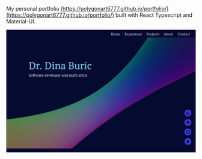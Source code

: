 My personal portfolio [https://polygonart6777.github.io/portfolio/](https://polygonart6777.github.io/portfolio/) built with React Typescript and Material-UI.

![portfolioImage](src/images/porfolioImage.png?raw=true 'Portfolio Image')
